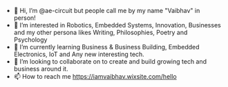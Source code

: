 - 👋 Hi, I’m @ae-circuit but people call me by my name "Vaibhav" in person!
- 👀 I’m interested in Robotics, Embedded Systems, Innovation, Businesses and my other persona likes Writing, Philosophies, Poetry and Psychology
- 🌱 I’m currently learning Business & Business Building, Embedded Electronics, IoT and Any new interesting tech.
- 💞️ I’m looking to collaborate on to create and build growing tech and business around it.
- 📫 How to reach me https://iamvaibhav.wixsite.com/hello

<!---
ae-circuit/ae-circuit is a ✨ special ✨ repository because its `README.md` (this file) appears on your GitHub profile.
You can click the Preview link to take a look at your changes.
--->
